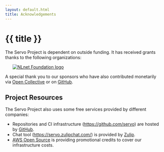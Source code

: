 ```yaml
---
layout: default.html
title: Acknowledgements
---
```


<div class="inner-container subpage-content">
<h1>{{ title }}</h1>

<p>The Servo Project is dependent on outside funding. It has received grants thanks to the following organizations:</p>

<ul id="sponsors">
  <li>
    <a href="https://nlnet.nl/project/Servo/">
      <img src="{{ '/img/nlnet-color.png' | url}}" alt="NLnet Foundation logo" class="sponsor-img" />
    </a>
  </li>
</ul>

<p>A special thank you to our sponsors who have also contributed monetarily via <a href="https://opencollective.com/servo">Open Collective</a> or on <a href="https://github.com/sponsors/servo">GitHub</a>.
</p>

<h2>Project Resources</h2>
<p>The Servo Project also uses some free services provided by different companies:</p>

* Repositories and CI infrastructure (<https://github.com/servo>) are hosted by [GitHub](https://github.com/).
* Chat tool (<https://servo.zulipchat.com/>) is provided by [Zulip](https://zulip.com/).
* [AWS Open Source](https://aws.amazon.com/opensource/) is providing promotional credits to cover our infrastructure costs.

</div>

<style>

ul#sponsors {
  list-style: none;
}

.sponsor-img {
  max-width: 15rem;
}

</style>